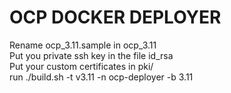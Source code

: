 # OCP DOCKER DEPLOYER
Rename ocp_3.11.sample in ocp_3.11  
Put you private ssh key in the file id_rsa  
Put your custom certificates in pki/  
run ./build.sh -t v3.11 -n ocp-deployer -b 3.11  
